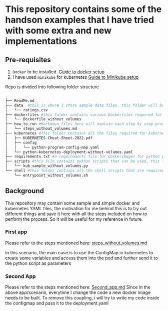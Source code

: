 # This repository contains some of the handson examples that I have tried with some extra and new implementations
## Pre-requisites 
1. `Docker` to be installed. [Guide to docker setup](https://docs.docker.com/get-docker/)
2. I have used `minikube` for kubernetes [Guide to Minikube setup](https://minikube.sigs.k8s.io/docs/start/)

Repo is divided into following folder structure
```bash
.
├── ReadMe.md
├── data  #this is where I store sample data files, this folder will be used as a volume
│   └── ratings.csv
├── dockerfiles #this folder contains various Dockerfiles required for my hands-on practice. All images are simple images
│   └── Dockerfile_without_volumes
├── how_to_run #Markdown files here will explain each step by step proc for running the pods or deployments (including docker)
│   └── steps_without_volumes.md
├── kubernetes #This folder contains all the files required for kubernetes
│   ├── KUBERNETES-Cheat-Sheet-2022.pdf
│   ├── config
│   │   └── python-program-config-map.yaml
│   └── python-kubernetes-deployment-without-volumes.yaml
├── requirements.txt #a requirements file for dockerimages for python packages
├── scripts #this file contains python scripts that can be used, this folder will also be used as a volume to fetch code
│   └── kub_sample_without_volumes.py
└── shell #this folder contains all the shell scripts that are required for my practice
    └── entrypoint_without_volumes.sh
```


## Background
This repository may contain some sample and simple docker and kubernetes YAML files, the motivation for me behind this is to try out different things and save it here with all the steps included on how to perform the process. So it will be useful for my reference in future.

### First app
Please refer to the steps mentioned here: [steps_without_volumes.md](https://github.com/SrikarManthatti/docker-practice-sample/blob/master/how_to_run/steps_without_volumes.md)

In this scenario, the main case is to use the ConfigMap in kubernetes to create some variables and access them into the pod and further send it to the python script as parameters

### Second App
Please refer to the steps mentioned here: [Second_app.md](https://github.com/SrikarManthatti/docker-practice-sample/blob/master/how_to_run/steps_second_app.md)
Since in the above app/scenario, everytime I change the code a new docker image needs to be built. To remove this coupling, i will try to write my code inside the configmap and pass it to the deployment.yaml
